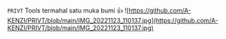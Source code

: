 ``PRIVT``
Tools termahal satu muka bumi 👍
![https://github.com/A-KENZI/PRIVT/blob/main/IMG_20221123_110137.jpg](https://github.com/A-KENZI/PRIVT/blob/main/IMG_20221123_110137.jpg)
